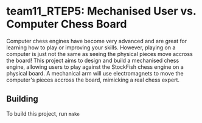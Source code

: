 # team11_RTEP5: Mechanised User vs. Computer Chess Board
Computer chess engines have become very advanced and are great for learning how to play or improving your skills. However, playing on a computer is just not the same as seeing the physical pieces move accross the board!
This project aims to design and build a mechanised chess engine, allowing users to play against the StockFish chess engine on a physical board. A mechanical arm will use electromagnets to move the computer's pieces accross the board, mimicking a real chess expert.

## Building
To build this project, run 
`make`
